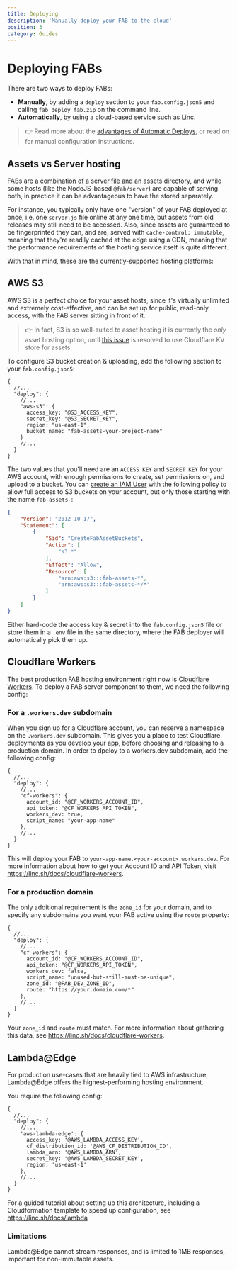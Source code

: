 ```yaml
---
title: Deploying
description: 'Manually deploy your FAB to the cloud'
position: 3
category: Guides
---
```


# Deploying FABs

There are two ways to deploy FABs:

- **Manually**, by adding a `deploy` section to your `fab.config.json5` and calling `fab deploy fab.zip` on the command line.
- **Automatically**, by using a cloud-based service such as [Linc](https://linc.sh).

> 👉 Read more about the [advantages of Automatic Deploys](/kb/automatic-deploys), or read on for manual configuration instructions.

## Assets vs Server hosting

FABs are [a combination of a server file and an assets directory](/kb/fab-structure), and while some hosts (like the NodeJS-based `@fab/server`) are capable of serving both, in practice it can be advantageous to have the stored separately.

For instance, you typically only have one "version" of your FAB deployed at once, i.e. one `server.js` file online at any one time, but assets from old releases may still need to be accessed. Also, since assets are guaranteed to be fingerprinted they can, and are, served with `cache-control: immutable`, meaning that they're readily cached at the edge using a CDN, meaning that the performance requirements of the hosting service itself is quite different.

With that in mind, these are the currently-supported hosting platforms:

## AWS S3

AWS S3 is a perfect choice for your asset hosts, since it's virtually unlimited and extremely cost-effective, and can be set up for public, read-only access, with the FAB server sitting in front of it.

> 👉 In fact, S3 is so well-suited to asset hosting it is currently the _only_ asset hosting option, until [this issue](https://github.com/fab-spec/fab/pull/113) is resolved to use Cloudflare KV store for assets.

To configure S3 bucket creation & uploading, add the following section to your `fab.config.json5`:

```json5
{
  //...
  "deploy": {
    //...
    "aws-s3": {
      access_key: "@S3_ACCESS_KEY",
      secret_key: "@S3_SECRET_KEY",
      region: "us-east-1",
      bucket_name: "fab-assets-your-project-name"
    }
    //...
  }
}
```

The two values that you'll need are an `ACCESS KEY` and `SECRET KEY` for your AWS account, with enough permissions to create, set permissions on, and upload to a bucket. You can [create an IAM User](https://console.aws.amazon.com/iam/home?region=us-east-1#/users) with the following policy to allow full access to S3 buckets on your account, but only those starting with the name `fab-assets-`:

```json
{
    "Version": "2012-10-17",
    "Statement": [
        {
            "Sid": "CreateFabAssetBuckets",
            "Action": [
                "s3:*"
            ],
            "Effect": "Allow",
            "Resource": [
                "arn:aws:s3:::fab-assets-*",
                "arn:aws:s3:::fab-assets-*/*"
            ]
        }
    ]
}
```

Either hard-code the access key & secret into the `fab.config.json5` file or store them in a `.env` file in the same directory, where the FAB deployer will automatically pick them up.

## Cloudflare Workers

The best production FAB hosting environment right now is [Cloudflare Workers](https://workers.dev). To deploy a FAB server component to them, we need the following config:

### For a `.workers.dev` subdomain

When you sign up for a Cloudflare account, you can reserve a namespace on the `.workers.dev` subdomain. This gives you a place to test Cloudflare deployments as you develop your app, before choosing and releasing to a production domain. In order to dpeloy to a workers.dev subdomain, add the following config:

```json5
{
  //...
  "deploy": {
    //...
    "cf-workers": {
      account_id: "@CF_WORKERS_ACCOUNT_ID",
      api_token: "@CF_WORKERS_API_TOKEN",
      workers_dev: true,
      script_name: "your-app-name"
    },
    //...
  }
}
```

This will deploy your FAB to `your-app-name.<your-account>.workers.dev`. For more information about how to get your Account ID and API Token, visit https://linc.sh/docs/cloudflare-workers.

### For a production domain

The only additional requirement is the `zone_id` for your domain, and to specify any subdomains you want your FAB active using the `route` property:

```json5
{
  //...
  "deploy": {
    //...
    "cf-workers": {
      account_id: "@CF_WORKERS_ACCOUNT_ID",
      api_token: "@CF_WORKERS_API_TOKEN",
      workers_dev: false,
      script_name: "unused-but-still-must-be-unique",
      zone_id: "@FAB_DEV_ZONE_ID",
      route: "https://your.domain.com/*"
    },
    //...
  }
}
```

Your `zone_id` and `route` must match. For more information about gathering this data, see  https://linc.sh/docs/cloudflare-workers.

## Lambda@Edge

For production use-cases that are heavily tied to AWS infrastructure, Lambda@Edge offers the highest-performing hosting environment.

You require the following config:

```json5
{
  //...
  "deploy": {
    //...
    'aws-lambda-edge': {
      access_key: '@AWS_LAMBDA_ACCESS_KEY',
      cf_distribution_id: '@AWS_CF_DISTRIBUTION_ID',
      lambda_arn: '@AWS_LAMBDA_ARN',
      secret_key: '@AWS_LAMBDA_SECRET_KEY',
      region: 'us-east-1'
    },
    //...
  }
}
```

For a guided tutorial about setting up this architecture, including a Cloudformation template to speed up configuration, see https://linc.sh/docs/lambda

### Limitations

Lambda@Edge cannot stream responses, and is limited to 1MB responses, important for non-immutable assets.
